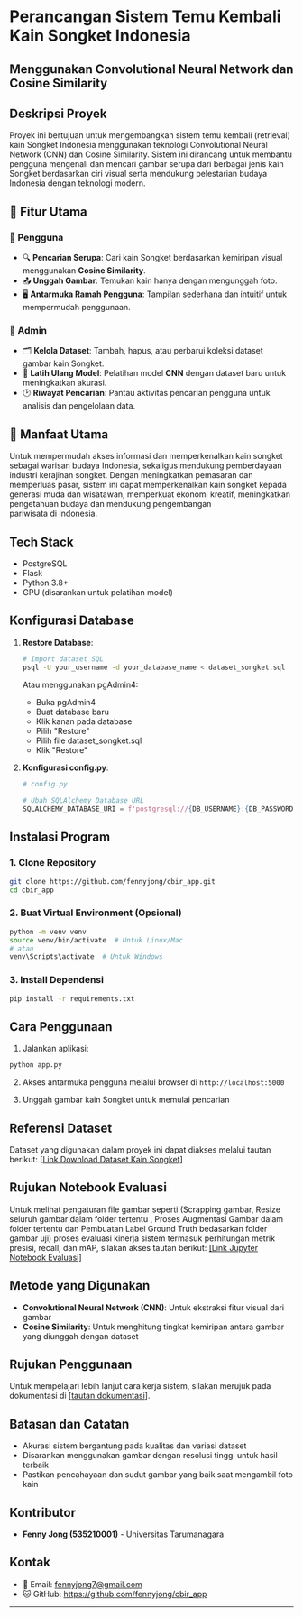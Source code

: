 # Perancangan Sistem Temu Kembali Kain Songket Indonesia
## Menggunakan Convolutional Neural Network dan Cosine Similarity

## Deskripsi Proyek

Proyek ini bertujuan untuk mengembangkan sistem temu kembali (retrieval) kain Songket Indonesia menggunakan teknologi Convolutional Neural Network (CNN) dan Cosine Similarity. Sistem ini dirancang untuk membantu pengguna mengenali dan mencari gambar serupa dari berbagai jenis kain Songket berdasarkan ciri visual serta mendukung pelestarian budaya Indonesia dengan teknologi modern.

## 🌟 Fitur Utama

### 👤 Pengguna
- 🔍 **Pencarian Serupa**: Cari kain Songket berdasarkan kemiripan visual menggunakan **Cosine Similarity**.
- 📤 **Unggah Gambar**: Temukan kain hanya dengan mengunggah foto.
- 🖥️ **Antarmuka Ramah Pengguna**: Tampilan sederhana dan intuitif untuk mempermudah penggunaan.

### 🔑 Admin
- 🗂️ **Kelola Dataset**: Tambah, hapus, atau perbarui koleksi dataset gambar kain Songket.
- 🧠 **Latih Ulang Model**: Pelatihan model **CNN** dengan dataset baru untuk meningkatkan akurasi.
- 🕑 **Riwayat Pencarian**: Pantau aktivitas pencarian pengguna untuk analisis dan pengelolaan data.

## 🚀 Manfaat Utama
Untuk mempermudah akses informasi dan memperkenalkan kain songket sebagai warisan budaya Indonesia, sekaligus mendukung pemberdayaan industri kerajinan songket. Dengan meningkatkan pemasaran dan memperluas pasar, sistem ini dapat memperkenalkan kain songket kepada generasi muda dan wisatawan, memperkuat ekonomi kreatif, meningkatkan pengetahuan budaya dan mendukung pengembangan pariwisata di Indonesia.

## Tech Stack
- PostgreSQL
- Flask
- Python 3.8+
- GPU (disarankan untuk pelatihan model)

## Konfigurasi Database
1. **Restore Database**:
   ```bash
   # Import dataset SQL
   psql -U your_username -d your_database_name < dataset_songket.sql
   ```
   Atau menggunakan pgAdmin4:
   - Buka pgAdmin4
   - Buat database baru
   - Klik kanan pada database
   - Pilih "Restore"
   - Pilih file dataset_songket.sql
   - Klik "Restore"

2. **Konfigurasi config.py**:
   ```python
   # config.py
  
   # Ubah SQLAlchemy Database URL
   SQLALCHEMY_DATABASE_URI = f'postgresql://{DB_USERNAME}:{DB_PASSWORD}@{DB_HOST}:{DB_PORT}/{DB_NAME}'

## Instalasi Program

### 1. Clone Repository
```bash
git clone https://github.com/fennyjong/cbir_app.git
cd cbir_app
```

### 2. Buat Virtual Environment (Opsional)
```bash
python -m venv venv
source venv/bin/activate  # Untuk Linux/Mac
# atau
venv\Scripts\activate  # Untuk Windows
```

### 3. Install Dependensi
```bash
pip install -r requirements.txt
```

## Cara Penggunaan
1. Jalankan aplikasi:
```bash
python app.py
```

2. Akses antarmuka pengguna melalui browser di `http://localhost:5000`

3. Unggah gambar kain Songket untuk memulai pencarian

## Referensi Dataset
Dataset yang digunakan dalam proyek ini dapat diakses melalui tautan berikut: [[Link Download Dataset Kain Songket](https://kirimin.link/QfehrNC0)]

## Rujukan Notebook Evaluasi
Untuk melihat pengaturan file gambar seperti (Scrapping gambar, Resize seluruh gambar dalam folder tertentu , Proses Augmentasi Gambar dalam folder tertentu dan Pembuatan Label Ground Truth bedasarkan folder gambar uji) proses evaluasi kinerja sistem termasuk perhitungan metrik presisi, recall, dan mAP, silakan akses tautan berikut: [[Link Jupyter Notebook Evaluasi]](https://drive.google.com/file/d/1H2QF3WV7GhEZDC_w1UGNUijnLkD-cK2O/view?usp=sharing)

## Metode yang Digunakan
- **Convolutional Neural Network (CNN)**: Untuk ekstraksi fitur visual dari gambar
- **Cosine Similarity**: Untuk menghitung tingkat kemiripan antara gambar yang diunggah dengan dataset

## Rujukan Penggunaan
Untuk mempelajari lebih lanjut cara kerja sistem, silakan merujuk pada dokumentasi di [[tautan dokumentasi](https://drive.google.com/file/d/16j-wzHSc_HFhpeagpHrDPMwJrpEaVhkj/view?usp=drive_link)].

## Batasan dan Catatan
- Akurasi sistem bergantung pada kualitas dan variasi dataset
- Disarankan menggunakan gambar dengan resolusi tinggi untuk hasil terbaik
- Pastikan pencahayaan dan sudut gambar yang baik saat mengambil foto kain

## Kontributor
- **Fenny Jong (535210001)** - Universitas Tarumanagara

## Kontak
- 📧 Email: fennyjong7@gmail.com
- 🐱 GitHub: https://github.com/fennyjong/cbir_app

---
